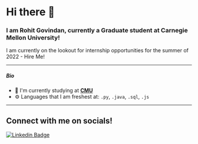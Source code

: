 # Hi there 👋

### I am Rohit Govindan, currently a Graduate student at Carnegie Mellon University!

I am currently on the lookout for internship opportunities for the summer of 2022 - Hire Me!

---
##### Bio

- 🏢 I'm currently studying at **[CMU](https://www.cmu.edu/)**
- ⚙️ Languages that I am freshest at: `.py`, `.java`, `.sql`, `.js`
---

## Connect with me on socials!


[![Linkedin Badge](https://img.shields.io/badge/-yashashgaurav-blue?style=flate&logo=Linkedin&logoColor=white&link=https://www.linkedin.com/in/yashashgaurav/)](https://www.linkedin.com/in/rohit-govindan-854425112/) 

